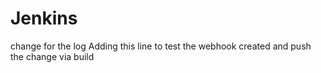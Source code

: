 # Jenkins
change for the log
Adding this line to test the webhook created and push the change via build 
